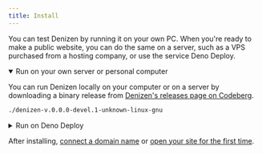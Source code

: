 ```yaml
---
title: Install
---
```


You can test Denizen by running it on your own PC.
When you're ready to make a public website,
you can do the same on a server, such as a VPS purchased from a hosting company,
or use the service Deno Deploy.

<details open name="how-to-run">
<summary>Run on your own server or personal computer</summary>

You can run Denizen locally on your computer or on a server by downloading a binary release from
[Denizen's releases page on Codeberg](https://codeberg.org/dz4k/denizen/releases).

  ~~~~ sh
  ./denizen-v.0.0.0-devel.1-unknown-linux-gnu
  ~~~~

</details>

<details name="how-to-run">
<summary>Run on Deno Deploy</summary>

Currently, running Denizen requires cloning the source repository locally.
Once Deno supports
[asset references](https://github.com/tc39/proposal-asset-references)
or something analogous, you will be able to run Denizen with a single command
(and hopefully, one day, no commands).

Use Git to clone the repository:

  ~~~~ sh
  git clone https://codeberg.org/dz4k/denizen && cd denizen
  ~~~~

Use `deployctl` to deploy it to your account:

  ~~~~ sh
  deno run -A jsr:@deno/deployctl deploy bin/denizen.ts --prod
  ~~~~

</details>

After installing, [connect a domain name](/about/domains)
or [open your site for the first time](/about/first-run).
